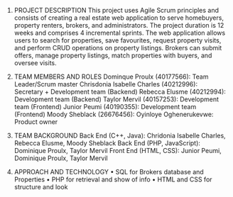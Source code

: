 1. PROJECT DESCRIPTION 
This project uses Agile Scrum principles and consists of creating a real estate web application 
to serve homebuyers, property renters, brokers, and administrators. 
The project duration is 12 weeks and comprises 4 incremental sprints. 
The web application allows users to search for properties, save favourites, 
request property visits, and perform CRUD operations on property listings. 
Brokers can submit offers, manage property listings, match properties with buyers, and oversee visits.

2. TEAM MEMBERS AND ROLES
Dominque Proulx (40177566): Team Leader/Scrum master
Chrisdonia Isabelle Charles (40212996): Secretary + Development team (Backend)
Rebecca Elusme (40212994): Development team (Backend)
Taylor Mervil (40157253): Development team (Frontend)
Junior Peumi (40190355): Development team (Frontend)
Moody Sheblack (26676456): 
Oyinloye Oghenerukevwe: Product owner

3. TEAM BACKGROUND
Back End (C++, Java): Chridonia Isabelle Charles, Rebecca Elusme, Moody Sheblack
Back End (PHP, JavaScript): Dominique Proulx, Taylor Mervil
Front End (HTML, CSS): Junior Peumi, Dominique Proulx, Taylor Mervil


4. APPROACH AND TECHNOLOGY
•	SQL for Brokers database and  Properties
•	PHP for retrieval and show of info 
•	HTML and CSS for structure and look
